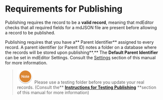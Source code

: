 # Requirements for Publishing

Publishing requires the record to be a **valid record**, meaning that mdEditor checks that all required fields for a mdJSON file are present before allowing a record to be published. 



Publishing requires that you have a** Parent Identifier** assigned to every record. A parent identifier \(or Parent ID\) notes a folder on a database where the records will be stored upon publishing**.** The **Default Parent Identifier** can be set in mdEditor Settings. Consult the [Settings](/settings.md) section of this manual for more information.

> ![](/assets/NoteSmall.png) Please use a testing folder before you update your real records. \(Consult the** **[**Instructions for Testing Publishing**](/publish/instructions-for-testing-publishing.md)** **section of this manual for more information\)



